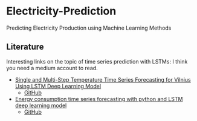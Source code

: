 # Electricity-Prediction

Predicting Electricity Production using Machine Learning Methods

## Literature

Interesting links on the topic of time series prediction with LSTMs:
I think you need a medium account to read.
- [Single and Multi-Step Temperature Time Series Forecasting for Vilnius Using LSTM Deep Learning Model](https://towardsdatascience.com/single-and-multi-step-temperature-time-series-forecasting-for-vilnius-using-lstm-deep-learning-b9719a0009de)
  - [GitHub](https://github.com/Eligijus112/Vilnius-weather-LSTM/blob/main/weather-analysis.ipynb)
- [Energy consumption time series forecasting with python and LSTM deep learning model](https://towardsdatascience.com/energy-consumption-time-series-forecasting-with-python-and-lstm-deep-learning-model-7952e2f9a796)
  - [GitHub](https://github.com/Eligijus112/deep-learning-ts)
